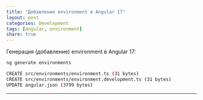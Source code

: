 ```yaml
---
title: "Добавление environment в Angular 17"
layout: post
categories: Development
tags: [angular, environment]
share: true
---
```


Генерация (добавление) environment в Angular 17:

```bash
ng generate environments

CREATE src/environments/environment.ts (31 bytes)
CREATE src/environments/environment.development.ts (31 bytes)
UPDATE angular.json (3799 bytes)
```

---